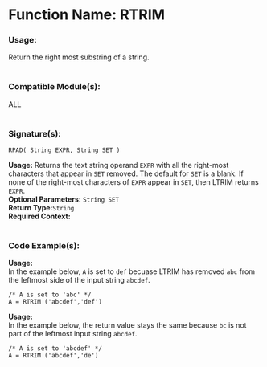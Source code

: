 # Function Name: RTRIM

### Usage:
Return the right most substring of a string.
<br><br>

### Compatible Module(s):
ALL
<br><br>

### Signature(s):
```
RPAD( String EXPR, String SET )
```
**Usage:** Returns the text string operand `EXPR` with all the right-most characters that appear in `SET` removed. The default for `SET` is a blank. If none of the right-most characters of `EXPR` appear in `SET`, then LTRIM returns `EXPR`.<br>
**Optional Parameters:** `String SET`<br>
**Return Type:**`String`<br>
**Required Context:**<br>
<br>

### Code Example(s):
**Usage:**<br>
In the example below, `A` is set to `def` becuase LTRIM has removed `abc` from the leftmost side of the input string `abcdef`.
```
/* A is set to 'abc' */
A = RTRIM ('abcdef','def')
```

**Usage:**<br>
In the example below, the return value stays the same because `bc` is not part of the leftmost input string `abcdef`.
```
/* A is set to 'abcdef' */
A = RTRIM ('abcdef','de')
```